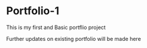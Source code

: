 # Portfolio-1
This is my first and Basic portflio project

Further updates on existing portfolio will be made here

